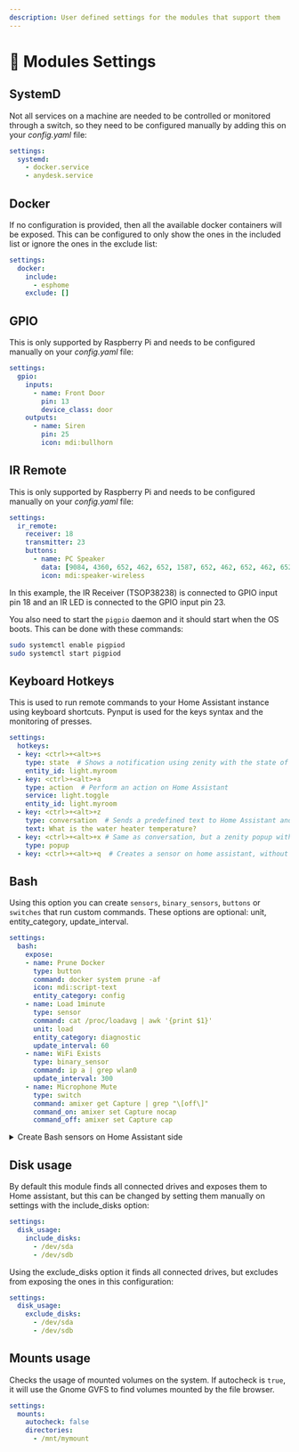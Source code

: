 ```yaml
---
description: User defined settings for the modules that support them
---
```


# 🔗 Modules Settings

## SystemD

Not all services on a machine are needed to be controlled or monitored through a switch, so they need to be configured manually by adding this on your _config.yaml_ file:

```yaml
settings:
  systemd:
    - docker.service
    - anydesk.service
```

## Docker

If no configuration is provided, then all the available docker containers will be exposed. This can be configured to only show the ones in the included list or ignore the ones in the exclude list:

```yaml
settings:
  docker:
    include:
      - esphome
    exclude: []
```

## GPIO

This is only supported by Raspberry Pi and needs to be configured manually on your _config.yaml_ file:

```yaml
settings:
  gpio:
    inputs:
      - name: Front Door
        pin: 13
        device_class: door
    outputs:
      - name: Siren
        pin: 25
        icon: mdi:bullhorn
```

## IR Remote

This is only supported by Raspberry Pi and needs to be configured manually on your _config.yaml_ file:

```yaml
settings:
  ir_remote:
    receiver: 18
    transmitter: 23
    buttons:
      - name: PC Speaker
        data: [9084, 4360, 652, 462, 652, 1587, 652, 462, 652, 462, 652, 462, 652, 462, 652, 462, 652, 462, 652, 462, 652, 400, 652, 462, 652, 462, 652, 462, 652, 1587, 652, 462, 652, 1587, 652, 462, 652, 462, 652, 462, 652, 462, 652, 462, 652, 462, 652, 462, 652, 1587, 652, 1587, 652, 1587, 652, 1587, 652, 1587, 652, 1587, 652, 1587, 652, 1587, 652, 462, 652]
        icon: mdi:speaker-wireless
```

In this example, the IR Receiver (TSOP38238) is connected to GPIO input pin 18 and an IR LED is connected to the GPIO input pin 23.

You also need to start the `pigpio` daemon and it should start when the OS boots. This can be done with these commands:

```bash
sudo systemctl enable pigpiod
sudo systemctl start pigpiod
```

## Keyboard Hotkeys

This is used to run remote commands to your Home Assistant instance using keyboard shortcuts. Pynput is used for the keys syntax and the monitoring of presses.

```yaml
settings:
  hotkeys:
  - key: <ctrl>+<alt>+s
    type: state  # Shows a notification using zenity with the state of the entity
    entity_id: light.myroom
  - key: <ctrl>+<alt>+a
    type: action  # Perform an action on Home Assistant
    service: light.toggle
    entity_id: light.myroom
  - key: <ctrl>+<alt>+z
    type: conversation  # Sends a predefined text to Home Assistant and displays a notification with the result
    text: What is the water heater temperature?
  - key: <ctrl>+<alt>+x # Same as conversation, but a zenity popup with an entry is displayd for the user to write
    type: popup
  - key: <ctrl>+<alt>+q  # Creates a sensor on home assistant, without any further configuration
```

## Bash

Using this option you can create `sensors`, `binary_sensors`, `buttons` or `switches` that run custom commands. These options are optional: unit, entity\_category, update_interval.

```yaml
settings:
  bash:
    expose:
    - name: Prune Docker
      type: button
      command: docker system prune -af
      icon: mdi:script-text
      entity_category: config
    - name: Load 1minute
      type: sensor
      command: cat /proc/loadavg | awk '{print $1}'
      unit: load
      entity_category: diagnostic
      update_interval: 60
    - name: WiFi Exists
      type: binary_sensor
      command: ip a | grep wlan0
      update_interval: 300
    - name: Microphone Mute
      type: switch
      command: amixer get Capture | grep "\[off\]"
      command_on: amixer set Capture nocap
      command_off: amixer set Capture cap
```

<details>

<summary>Create Bash sensors on Home Assistant side</summary>

The bash module can run any command on a remote computer which makes it dangerous, but also very helpful to create sensors without creating modules on LNXlink.

You will need to create a new sensor on your Home Assistant configuration file like so:

```yaml
mqtt:
  sensor:
    - name: "Test ls"
      unique_id: "test_ls"
      state_topic: "lnxlink/desktop-linux/command_result/bash/bash_command/test_ls"
      availability:
        - topic: "lnxlink/desktop-linux/lwt"
          payload_available: "ON"
          payload_not_available: "OFF"
```

Then you must create an automation to run on an interval to get the result of a command:

```yaml
alias: Get files count
mode: single
trigger:
  - platform: time_pattern
    seconds: "40"
action:
  - service: mqtt.publish
    data:
      topic: lnxlink/desktop-linux/commands/bash/bash_command/test_ls
      payload: ls ~/Downloads | wc -l
```

</details>

## Disk usage

By default this module finds all connected drives and exposes them to Home assistant, but this can be changed by setting them manually on settings with the include\_disks option:

```yaml
settings:
  disk_usage:
    include_disks:
      - /dev/sda
      - /dev/sdb
```

Using the exclude\_disks option it finds all connected drives, but excludes from exposing the ones in this configuration:

```yaml
settings:
  disk_usage:
    exclude_disks:
      - /dev/sda
      - /dev/sdb
```

## Mounts usage

Checks the usage of mounted volumes on the system. If autocheck is `true`, it will use the Gnome GVFS to find volumes mounted by the file browser.

```yaml
settings:
  mounts:
    autocheck: false
    directories:
      - /mnt/mymount
```
